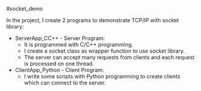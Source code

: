 #socket_demo

In the project, I create 2 programs to demonstrate TCP/IP with socket library:
- ServerApp_CC++ - Server Program:
	+ It is programmed with C/C++ programming. 
	+ I create a socket class as wrapper function to use socket library. 
	+ The server can accept many requests from clients and each request is processed on one thread. 
- ClientApp_Python - Client Program:
	+ I write some scripts with Python programming to create clients which can connect to the server.  
